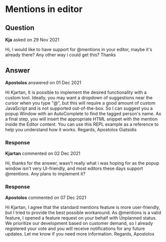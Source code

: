 # Mentions in editor

## Question

**Kja** asked on 29 Nov 2021

Hi, I would like to have support for @mentions in your editor, maybe it's already there? Any other way i could get this? Thanks

## Answer

**Apostolos** answered on 01 Dec 2021

Hi Kjartan, It is possible to implement the desired functionality with a custom tool. Ideally, you may want a dropdown of suggestions near the cursor when you type "@", but this will require a good amount of custom JavaScript and is not supported out-of-the-box. So I can suggest you a popup Window with an AutoComplete to find the tagged person's name. As a final step, you will insert the appropriate HTML snippet with the mention inside the Editor content. You can use this REPL example as a reference to help you understand how it works. Regards, Apostolos Giatsidis

### Response

**Kjartan** commented on 02 Dec 2021

Hi, thanks for the answer, wasn't really what i was hoping for as the popup window isn't very UI-friendly, and most editors these days support @mentions. Any plans to implement it?

### Response

**Apostolos** commented on 07 Dec 2021

Hi Kjartan, I agree that the standard mentions feature is more user-friendly, but I tried to provide the best possible workaround. As @mentions is a valid feature, I opened a feature request on your behalf with Unplanned status. We prioritize our development based on customer demand, so I already registered your vote and you will receive notifications for any future updates. Let me know if you need more information. Regards, Apostolos
